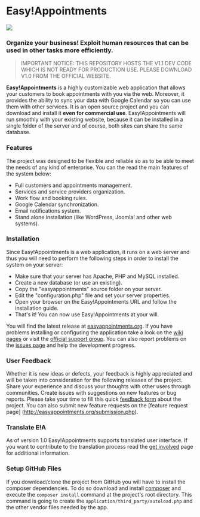 Easy!Appointments
================

<img src="https://dl.dropboxusercontent.com/u/27545985/easyappointments/google-code-banner.png">

### Organize your business! Exploit human resources that can be used in other tasks more efficiently.

> IMPORTANT NOTICE: THIS REPOSITORY HOSTS THE V1.1 DEV CODE WHICH IS NOT READY
> FOR PRODUCTION USE. PLEASE DOWNLOAD V1.0 FROM THE OFFICIAL WEBSITE.

**Easy!Appointments** is a highly customizable web application that allows your customers to book
appointments with you via the web. Moreover, it provides the ability to sync your data with
Google Calendar so you can use them with other services. It is an open source project and you
can download and install it **even for commercial use**. Easy!Appointments will run smoothly with
your existing website, because it can be installed in a single folder of the server and of course,
both sites can share the same database.

### Features
The project was designed to be flexible and reliable so as to be able to meet the needs of any
kind of enterprise. You can the read the main features of the system below:

* Full customers and appointments management.
* Services and service providers organization.
* Work flow and booking rules.
* Google Calendar synchronization.
* Email notifications system.
* Stand alone installation (like WordPress, Joomla! and other web systems).

### Installation
Since Easy!Appointments is a web application, it runs on a web server and thus you will need to
perform the following steps in order to install the system on your server:

* Make sure that your server has Apache, PHP and MySQL installed.
* Create a new database (or use an existing).
* Copy the "easyappointments" source folder on your server.
* Edit the "configuration.php" file and set your server properties.
* Open your browser on the Easy!Appointments URL and follow the installation guide.
* That's it! You can now use Easy!Appointments at your will.

You will find the latest release at [easyappointments.org](http://easyappointments.org). If you have problems installing or configuring the application take a look on the [wiki pages](https://github.com/alextselegidis/easyappointments/wiki) or visit the [official support group](https://groups.google.com/forum/#!forum/easy-appointments). You can also report problems on the [issues page](https://github.com/alextselegidis/easyappointments/issues) and help the development progress.

### User Feedback
Whether it is new ideas or defects, your feedback is highly appreciated and will be taken into
consideration for the following releases of the project. Share your experience and discuss your
thoughts with other users through communities. Create issues with suggestions on new features or
bug reports. Please take your time to fill this quick [feedback form](https://docs.google.com/forms/d/15dw1jl7lUgw4q-XXMn13Gx_e8zJxAiyWYMOdqtZqIHU/viewform#start=openform) about the project. You can also submit new feature requests on the [feature request page]
(http://easyappointments.org/submission.php).

### Translate E!A
As of version 1.0 Easy!Appointments supports translated user interface. If you want to contribute to the
translation process read the [get involved](https://github.com/alextselegidis/easyappointments/wiki/Get-Involved!) page for additional information.

### Setup GitHub Files
If you download/clone the project from GitHub you will have to install the composer dependencies. To do so download and install [composer](http://getcomposer.org) and execute the `composer install` command at the project's root directory. This command is going to create the `application/third_party/autoload.php` and the other vendor files needed by the app.
